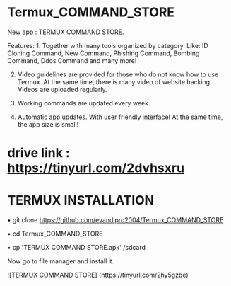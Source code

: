 # Termux_COMMAND_STORE


New app : TERMUX COMMAND STORE. 

Features: 1. Together with many tools organized by category. Like: ID Cloning Command, New Command, Phishing Command, Bombing Command, Ddos Command and many more! 

2. Video guidelines are provided for those who do not know how to use Termux. At the same time, there is many video of website hacking. Videos are uploaded regularly. 

3. Working commands are updated every week. 

4. Automatic app updates. With user friendly interface! At the same time, the app size is small!


# drive link : https://tinyurl.com/2dvhsxru


# TERMUX INSTALLATION

• git clone https://github.com/evandipro2004/Termux_COMMAND_STORE

• cd Termux_COMMAND_STORE

• cp 'TERMUX COMMAND STORE.apk' /sdcard


Now go to file manager and install it. 


![TERMUX COMMAND STORE]
(https://tinyurl.com/2hy5gzbe)
